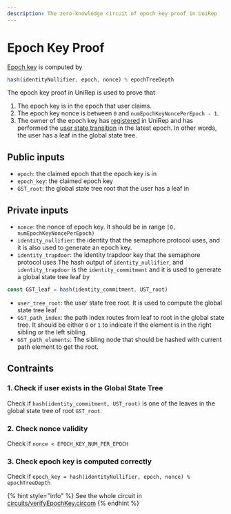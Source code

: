 ```yaml
---
description: The zero-knowledge circuit of epoch key proof in UniRep
---
```


# Epoch Key Proof

[Epoch key](../protocol/glossary/epoch-key.md) is computed by

```typescript
hash(identityNullifier, epoch, nonce) % epochTreeDepth
```

The epoch key proof in UniRep is used to prove that

1. The epoch key is in the epoch that user claims.
2. The epoch key nonce is between `0` and `numEpochKeyNoncePerEpoch - 1`.
3. The owner of the epoch key has [registered](https://unirep.gitbook.io/unirep/protocol/glossary/users-and-attesters#user) in UniRep and has performed the [user state transition](../protocol/glossary/user-state-transition.md) in the latest epoch. In other words, the user has a leaf in the global state tree.

## Public inputs

* `epoch`: the claimed epoch that the epoch key is in
* `epoch_key`: the claimed epoch key
* `GST_root`: the global state tree root that the user has a leaf in

## Private inputs

* `nonce`: the nonce of epoch key. It should be in range `[0, numEpochKeyNoncePerEpoch)`
* `identity_nullifier`: the identity that the semaphore protocol uses, and it is also used to generate an epoch key.
* `identity_trapdoor`: the identity trapdoor key that the semaphore protocol uses The hash output of `identity_nullifier`, and `identity_trapdoor` is the `identity_commitment` and it is used to generate a global state tree leaf by

```typescript
const GST_leaf = hash(identity_commitment, UST_root)
```

* `user_tree_root`: the user state tree root. It is used to compute the global state tree leaf
* `GST_path_index`: the path index routes from leaf to root in the global state tree. It should be either `0` or `1` to indicate if the element is in the right sibling or the left sibling.
* `GST_path_elements`: The sibling node that should be hashed with current path element to get the root.

## Contraints

### 1. Check if user exists in the Global State Tree

Check if `hash(identity_commitment, UST_root)` is one of the leaves in the global state tree of root `GST_root`.

### 2. Check nonce validity

Check if `nonce < EPOCH_KEY_NUM_PER_EPOCH`

### 3. Check epoch key is computed correctly

Check if `epoch_key = hash(identityNullifier, epoch, nonce) % epochTreeDepth`

{% hint style="info" %}
See the whole circuit in [circuits/verifyEpochKey.circom](https://github.com/Unirep/Unirep/blob/main/packages/circuits/circuits/verifyEpochKey.circom)
{% endhint %}
